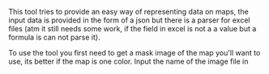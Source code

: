 This tool tries to provide an easy way of representing data on maps, the input data is provided in the form of a json but there is a parser for excel files (atm it still needs some work, if the field in excel is not a a value but a formula is can not parse it). 

To use the tool you first need to get a mask image of the map you'll want to use, its better if the map is one color. Input the name of the image file in 